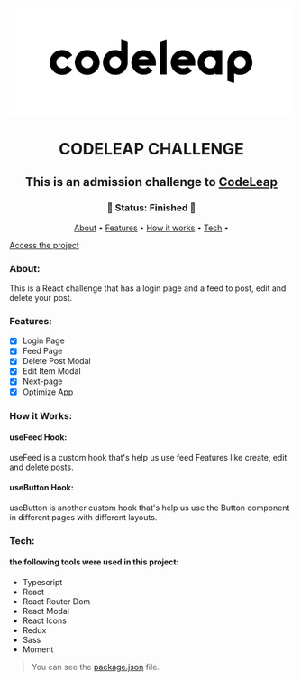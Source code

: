 ![codeleap logo](https://github.com/devgustavojs/codeleap-challenge/blob/main/assets/codeleap-logo.png)

<h1 align="center" href> CODELEAP CHALLENGE </h1>
<h2 align="center"> This is an admission challenge to <a href="https://www.codeleap.co.uk/">CodeLeap</a>
</h2>

<h3 align="center">
  🚀 Status: Finished 🚀
</h3>

<p align="center">
 <a href="#about">About</a> •
 <a href="#features">Features</a> • 
 <a href="#how-it-works">How it works</a> • 
 <a href="#tech">Tech</a> • 
</p>

[Access the project](https://codeleap-challenge.vercel.app/)
### About:
This is a React challenge that has a login page and a feed to post, edit and delete your post. 

### Features:

- [x] Login Page
- [x] Feed Page
- [x] Delete Post Modal
- [x] Edit Item Modal
- [x] Next-page
- [x] Optimize App

### How it Works:

#### useFeed Hook:
useFeed is a custom hook that's help us use feed Features like create, edit and delete posts.
#### useButton Hook:
useButton is another custom hook that's help us use the Button component in different pages with different layouts.
### Tech:
#### the following tools were used in this project:

- Typescript
- React
- React Router Dom
- React Modal
- React Icons
- Redux
- Sass
- Moment
> You can see the [package.json](https://github.com/devgustavojs/codeleap-challenge/blob/main/package.json) file.
